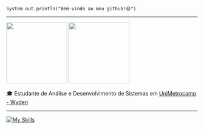 <code>System.out.println("Bem-vindo ao meu github!😆")</code>
<hr>
<div align="start">
 <a href-"https://github.com/leonardovieiralvs">
  <img height="160em" src="https://github-readme-stats.vercel.app/api?username=leonardovieiralvs&theme=light&include_all_commits=true&count_prive=true&show_icons=true" />
   <img height="160em" src="https://github-readme-stats.vercel.app/api/top-langs/?username=leonardovieiralvs&layout=compact&theme=light" />
</div>
<p>🎓 Estudante de Análise e Desenvolvimento de Sistemas em <a href="https://www.wyden.com.br/" target="blank_">UniMetrocamp - Wyden</a></p>
<hr>


[![My Skills](https://skillicons.dev/icons?i=java,spring,mysql)](https://skillicons.dev)

